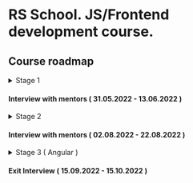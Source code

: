 # RS School. JS/Frontend development course.

## Course roadmap

<details>
<summary>Stage 1</summary>

### Week #1

( 22.03.2022 - 28.03.2022 )

- [RS School introduction](modules/rs-school-intro/)
  - Test: "RS app intro"
- [JS/FE developer](modules/js-fe-developer/)
- [IDE](modules/ide/)
- [Questions related to the week's information if any](https://forms.gle/4xkgtaUQ2tuniFg99)

### Week #2

( 29.03.2022 - 04.04.2022 )

- [HTML basics](modules/html-basics/)
  - Test: "HTML Basics (EN)"
- [Git](modules/git/)
  - Test: "Git Quiz"
- [Questions related to the week's information if any](https://forms.gle/4xkgtaUQ2tuniFg99)

### Week #3

( 05.04.2022 - 11.04.2022 )

- [CSS Basics](modules/css-basics/)
  - Test: "CSS Basics (EN)"
- [Markdown](modules/markdown/)
  - Task: [CV.Markdown](<tasks/CV(markdown)/CV(markdown).md>)
- [Questions related to the week's information if any](https://forms.gle/4xkgtaUQ2tuniFg99)

### Week #4

( 12.04.2022 - 18.04.2022 )

- Task: [CV. HTML, CSS & Git Basics](<tasks/CV(markdown)/CV(HTML+CSS+Markdown).md>)
- [JS Basics. Part 1](modules/js-basics-1/)
  - Test: "JS-basics. Part 1 (EN)"
- [Questions related to the week's information if any](https://forms.gle/4xkgtaUQ2tuniFg99)

### Week #5

( 19.04.2022 - 25.04.2022 )

- Cross-check.[CV. HTML, CSS & Git Basics](<tasks/CV(markdown)/CV(cross-check).md>)
- [Figma](modules/figma/)
- [JS Basics. Part 2](modules/js-basics-2/)
  - Test: "JS-basics. Part 2 (EN)"
- [DevTools](modules/devtools/)
- [Questions related to the week's information if any](https://forms.gle/4xkgtaUQ2tuniFg99)

### Week #6

( 26.04.2022 - 02.05.2022 )

- Task: [Shelter.Week_1](tasks/shelter/README.md#week-1) (Deadline of submitting for cross-check - May, 02. 23.59 (GMT + 3))
- [JS Basics. Part 3](modules/js-basics-3/)
  - Test: "JS-basics. Part 3 (EN)"
  - Task: [Codewars: Strings, Numbers](tasks/codewars/codewars.strings.numbers.md)
- [Questions related to the week's information if any](https://forms.gle/4xkgtaUQ2tuniFg99)

### Week #7

( 03.05.2022 - 09.05.2022 )

- Task: [Shelter.Week_2](tasks/shelter/README.md#week-2) (Deadline of submitting for cross-check - May, 09. 23.59 (GMT + 3))
- Cross-check: [Shelter.Week_1](tasks/shelter/README.md#cross-check-evaluation-criteria-week-1)
- [JS Arrays](modules/js-arrays/)
  - Test: "JS Array. Basics"
- [JS Objects](modules/js-objects/)
  - Test: "JS Object. Basics"
  - Task: [Codewars: Array, Object](tasks/codewars/codewars.arrays.objects.md)
- [Questions related to the week's information if any](https://forms.gle/4xkgtaUQ2tuniFg99)

### Week #8

( 10.05.2022 - 16.05.2022 )

- Task: [BookShop.Week_1](tasks/books-shop/books-shop.md)
- Cross-check: [Shelter.Week_2](tasks/shelter/README.md#cross-check-evaluation-criteria-week-2)
- Complete task: Codewars: Array, Object
- [DOM API](modules/dom-api/)
  - Test: "DOM API (EN)"
- [Questions related to the week's information if any](https://forms.gle/4xkgtaUQ2tuniFg99)

### Week #9

( 17.05.2022 - 23.05.2022 )

- Task: [BookShop.Week_2](tasks/books-shop/books-shop.md) (Deadline of submitting for cross-check - May, 23. 23.59 (GMT + 3))
- [DOM Events](modules/dom-events/)
  - Test: "DOM Events (EN)"
- [Forms & Validation](modules/forms-validation/)
- [Questions related to the week's information if any](https://forms.gle/4xkgtaUQ2tuniFg99)

### Week #10

( 24.05.2022 - 30.05.2022 )

- Cross-check.[BookShop.Week_2](tasks/books-shop/books-shop.md)
- [CSS Flex](modules/css-flex/)
  - Test: "Responsive & Flexbox (EN)"
- Task: [Shelter.Week_3](tasks/shelter/README.md#week-3)
- [Questions related to the week's information if any](https://forms.gle/4xkgtaUQ2tuniFg99)

### Week #11

( 31.05.2022 - 06.06.2022 )

- [CSS Grid](modules/css-grid/)
  - Test: "CSS Grid (EN)"
- Task: "Shelter.Week_4"
- [Questions related to the week's information if any](https://forms.gle/4xkgtaUQ2tuniFg99)

</details>

#### Interview with mentors ( 31.05.2022 - 13.06.2022 )

<details>
<summary>Stage 2</summary>

### Week #12

( 07.06.2022 - 13.06.2022 )

- Cross-check.Shelter
- [JS Classes & Prototypes](modules/js-classes-prototypes/)
  - Test: "Inheritance (EN)"
  - Task: [Inheritance](tasks/classes-inheritance/classes-inheritance.md)
- [Questions related to the week's information if any](https://forms.gle/4xkgtaUQ2tuniFg99)

### Week #13

( 14.06.2022 - 20.06.2022 )

- [HTTP/HTTPS](modules/http/)
- [WebSocket](modules/websocket/)
- [RESTful API](modules/rest/)
- [Questions related to the week's information if any](https://forms.gle/4xkgtaUQ2tuniFg99)

### Week #14

( 21.06.2022 - 27.06.2022 )

- [JS Async Programming](modules/js-async/)
  - Test: "Async (EN)"
  - Task: [English for kids](tasks/english-for-kids/english-for-kids.md)
- [Questions related to the week's information if any](https://forms.gle/4xkgtaUQ2tuniFg99)

### Week #15

( 28.06.2022 - 04.07.2022 )

- Continue task: [English for kids](tasks/english-for-kids/english-for-kids.md)
- [JS Modules](modules/js-modules/)
  - Test: ""
- [Questions related to the week's information if any](https://forms.gle/4xkgtaUQ2tuniFg99)

### Week #16

( 05.07.2022 - 11.07.2022 )

- Complete task: [English for kids](tasks/english-for-kids/english-for-kids.md)
- [NPM](modules/npm/)
  - Test: ""
- [Webpack](modules/webpack/)
  - Test: ""
- [Questions related to the week's information if any](https://forms.gle/4xkgtaUQ2tuniFg99)

### Week #17

( 12.07.2022 - 18.07.2022 )

- Task: [Core JS 101](tasks/core-js-101/core-js-101.md)
- [Browser API](modules/browser-api/)
  - Test: ""
- [Questions related to the week's information if any](https://forms.gle/4xkgtaUQ2tuniFg99)

### Week #18

( 19.07.2022 - 25.07.2022 )

- Complete task: [Core JS 101](tasks/core-js-101/core-js-101.md)
- [Design Patterns](modules/design-patterns/)
  - Test: ""
- [Software Design Principles](modules/design-principles/)
  - Test: ""
- [Questions related to the week's information if any](https://forms.gle/4xkgtaUQ2tuniFg99)

### Week #19

( 26.07.2022 - 01.08.2022 )

- [TypeScript](modules/typescript/)
  - Test: ""
  - Task: [TypeScript](tasks/typescript/typescript.md)
- [Questions related to the week's information if any](https://forms.gle/4xkgtaUQ2tuniFg99)

### Week #20

( 02.08.2022 - 08.08.2022 )

- [Testing](modules/testing/)
  - Test: ""
  - Task: [Unit tests](tasks/unit-tests/unit-tests.md)
- [Software Development Lifecycle](modules/sdlc/)
- [Questions related to the week's information if any](https://forms.gle/4xkgtaUQ2tuniFg99)

### Week #21

( 09.08.2022 - 15.08.2022 )

- [Preparing to interview](modules/interview-core-js/interview.md)

</details>

#### Interview with mentors ( 02.08.2022 - 22.08.2022 )

<details>
<summary>Stage 3 ( Angular )</summary>

### Week #22

( 16.08.2022 - 22.08.2022 )

### Week #23

( 23.08.2022 - 29.08.2022 )

### Week #24

( 30.08.2022 - 05.09.2022 )

### Week #25

( 06.09.2022 - 12.09.2022 )

### Week #26

( 13.09.2022 - 19.09.2022 )

### Week #27

( 20.09.2022 - 26.09.2022 )

### Week #28

( 27.09.2022 - 03.10.2022 )

### Week #30

( 04.10.2022 - 10.10.2022 )

</details>

#### Exit Interview ( 15.09.2022 - 15.10.2022 )
